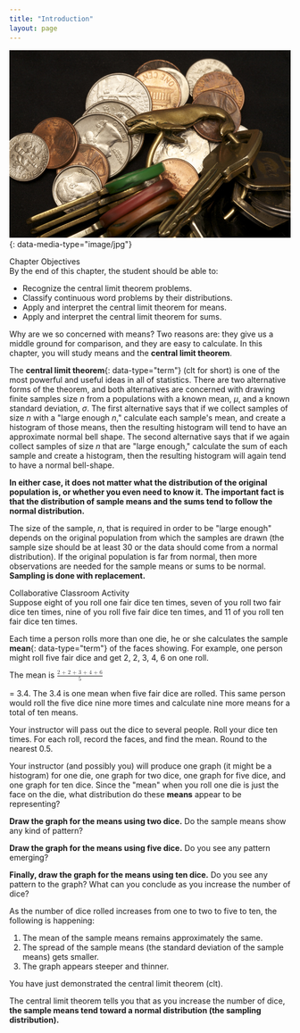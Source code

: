 ```yaml
---
title: "Introduction"
layout: page
---
```



<?cnx.eoc class="summary" title="Chapter Review"?>

<?cnx.eoc class="formula-review" title="Formula Review"?>

<?cnx.eoc class="practice" title="Practice"?>

<?cnx.eoc class="free-response" title="Homework"?>

<?cnx.eoc class="references" title="References"?>

 ![This is a photo of change a set of keys in a pile. There appear to be five pennies, three quarters, four dimes, and two nickels. The key ring has a bronze whale on it and holds eleven keys.](../resources/CNX_Stats_C07_CO.jpg "If you want to figure out the distribution of the change people carry in their pockets, using the central limit theorem and assuming your sample is large enough, you will find that the  distribution is normal and bell-shaped. (credit: John Lodder)"){: data-media-type="image/jpg"}

<div data-type="note" class="chapter-objectives" data-label="" markdown="1">
<div data-type="title">
Chapter Objectives
</div>
By the end of this chapter, the student should be able to:

* Recognize the central limit theorem problems.
* Classify continuous word problems by their distributions.
* Apply and interpret the central limit theorem for means.
* Apply and interpret the central limit theorem for sums.

</div>

Why are we so concerned with means? Two reasons are: they give us a middle ground for comparison, and they are easy to calculate. In this chapter, you will study means and the **central limit theorem**.

The **central limit theorem**{: data-type="term"} (clt for short) is one of the most powerful and useful ideas in all of statistics. There are two alternative forms of the theorem, and both alternatives are concerned with drawing finite samples size *n* from a populations with a known mean, *μ*, and a known standard deviation, *σ*. The first alternative says that if we collect samples of size *n* with a \"large enough *n*,\" calculate each sample\'s mean, and create a histogram of those means, then the resulting histogram will tend to have an approximate normal bell shape. The second alternative says that if we again collect samples of size *n* that are \"large enough,\" calculate the sum of each sample and create a histogram, then the resulting histogram will again tend to have a normal bell-shape.

**In either case, it does not matter what the distribution of the original population is, or whether you even need to know it. The important fact is that the distribution of sample means and the sums tend to follow the normal distribution.**

The size of the sample, *n*, that is required in order to be \"large enough\" depends on the original population from which the samples are drawn (the sample size should be at least 30 or the data should come from a normal distribution). If the original population is far from normal, then more observations are needed for the sample means or sums to be normal. **Sampling is done with replacement.**

<div data-type="note" class="statistics collab" data-label="" markdown="1">
<div data-type="title">
Collaborative Classroom Activity
</div>
Suppose eight of you roll one fair dice ten times, seven of you roll two fair dice ten times, nine of you roll five fair dice ten times, and 11 of you roll ten fair dice ten times.

Each time a person rolls more than one die, he or she calculates the sample **mean**{: data-type="term"} of the faces showing. For example, one person might roll five fair dice and get 2, 2, 3, 4, 6 on one roll.

The mean is <math xmlns="http://www.w3.org/1998/Math/MathML"> <mrow> <mfrac> <mrow> <mtext>2 + 2 + 3 + 4 + 6</mtext> </mrow> <mn>5</mn> </mfrac> </mrow> </math>

 = 3.4. The 3.4 is one mean when five fair dice are rolled. This same person would roll the five dice nine more times and calculate nine more means for a total of ten means.

Your instructor will pass out the dice to several people. Roll your dice ten times. For each roll, record the faces, and find the mean. Round to the nearest 0.5.

Your instructor (and possibly you) will produce one graph (it might be a histogram) for one die, one graph for two dice, one graph for five dice, and one graph for ten dice. Since the \"mean\" when you roll one die is just the face on the die, what distribution do these **means** appear to be representing?

**Draw the graph for the means using two dice.** Do the sample means show any kind of pattern?

**Draw the graph for the means using five dice.** Do you see any pattern emerging?

**Finally, draw the graph for the means using ten dice.** Do you see any pattern to the graph? What can you conclude as you increase the number of dice?

As the number of dice rolled increases from one to two to five to ten, the following is happening:

1.  The mean of the sample means remains approximately the same.
2.  The spread of the sample means (the standard deviation of the sample means) gets smaller.
3.  The graph appears steeper and thinner.

You have just demonstrated the central limit theorem (clt).

The central limit theorem tells you that as you increase the number of dice, **the sample means tend toward a normal distribution (the sampling distribution).**

</div>

